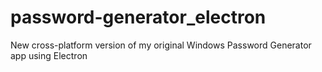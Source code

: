 # password-generator_electron
 New cross-platform version of my original Windows Password Generator app using Electron
